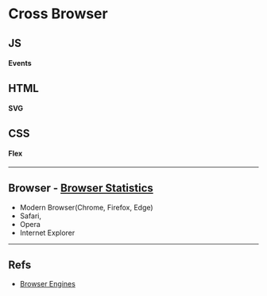 # Cross Browser

## JS
#### Events

## HTML
#### SVG

## CSS
#### Flex

---

## Browser - [Browser Statistics](https://www.w3schools.com/browsers/)
- Modern Browser(Chrome, Firefox, Edge)
- Safari,
- Opera
- Internet Explorer

---

## Refs
- [Browser Engines](https://en.wikipedia.org/wiki/Comparison_of_browser_engines)